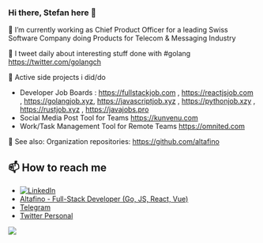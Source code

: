 ### Hi there, Stefan here 👋

🔭 I’m currently working as Chief Product Officer for a leading Swiss Software Company doing Products for Telecom & Messaging Industry

🔭 I tweet daily about interesting stuff done with #golang https://twitter.com/golangch

🔭 Active side projects i did/do
* Developer Job Boards : https://fullstackjob.com , https://reactjsjob.com , https://golangjob.xyz, https://javascriptjob.xyz , https://pythonjob.xzy , https://rustjob.xyz , https://javajobs.pro
* Social Media Post Tool for Teams https://kunvenu.com
* Work/Task Management Tool for Remote Teams https://omnited.com

🔭 See also: Organization repositories: https://github.com/altafino

## 📫 How to reach me
* [![LinkedIn](https://img.shields.io/badge/Stefan%20Wuthrich-blue?style=flat&logo=Linkedin&logoColor=white&link=https://www.linkedin.com/in/stefanwuthrich/)](https://www.linkedin.com/in/stefanwuthrich/) 
* [Altafino - Full-Stack Developer (Go, JS, React, Vue)](https://altafino.com)
* [Telegram](https://t.me/altafino)
* [Twitter Personal](https://twitter.com/bonfaru)

![](https://github-readme-stats.vercel.app/api?username=stefanwuthrich&count_private=true&show_icons=true&theme=tokyonight&line_height=27)



<!--
**stefanwuthrich/stefanwuthrich** is a ✨ _special_ ✨ repository because its `README.md` (this file) appears on your GitHub profile.

Here are some ideas to get you started:

- 🔭 I’m currently working on ...
- 🌱 I’m currently learning ...
- 👯 I’m looking to collaborate on ...
- 🤔 I’m looking for help with ...
- 💬 Ask me about ...
- 📫 How to reach me: ...
- 😄 Pronouns: ...
- ⚡ Fun fact: ...
-->
